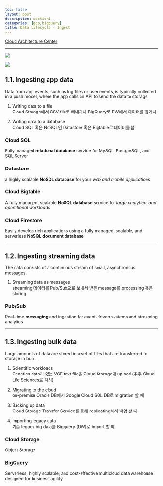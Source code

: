 ```yaml
---
toc: false
layout: post
description: section1
categories: [gcp,bigquery]
title: Data Lifecycle - Ingest
---
```


[Cloud Architecture Center](https://cloud.google.com/architecture/data-lifecycle-cloud-platform#ingest)

---

![]({{site.baseurl}}/images/post/data-lifecycle-1.svg)


![]({{site.baseurl}}/images/post/data-lifecycle-2.svg)


## 1.1. Ingesting app data
Data from app events, such as log files or user events, is typically collected in a push model, where the app calls an API to send the data to storage.  

1) Writing data to a file  
Cloud Storage에서 CSV file로 빼내거나
BigQuery로 DW에서 데이터를 뽑거나

2) Writing data to a database  
Cloud SQL 혹은 NoSQL인 Datastore 혹은 Bigtable로 데이터를 씀


### Cloud SQL
Fully managed **relational database** service for MySQL, PostgreSQL, and SQL Server  


### Datastore
a highly scalable **NoSQL database** for your *web and mobile applications*  


### Cloud Bigtable
A fully managed, scalable **NoSQL database** service for *large analytical and operational workloads*  


### Cloud Firestore
Easily develop rich applications using a fully managed, scalable, and serverless **NoSQL document database**  


---
## 1.2. Ingesting streaming data
The data consists of a continuous stream of small, asynchronous messages.  

1) Streaming data as messages  
streaming 데이터를 Pub/Sub으로 보내서 받은 message를 processing 혹은 storing  



### Pub/Sub
Real-time **messaging** and ingestion for event-driven systems and streaming analytics 



---
## 1.3. Ingesting bulk data
Large amounts of data are stored in a set of files that are transferred to storage in bulk.  

1) Scientific workloads  
Genetics data가 있는 VCF text file을 Cloud Storage에 upload (추후 Cloud Life Sciences로 처리)


2) Migrating to the cloud  
on-premise Oracle DB에서 Google Cloud SQL DB로 migration 할 때

3) Backing up data  
Cloud Storage Transfer Service를 통해 replicating해서 백업 할 때

4) Importing legacy data  
기존 legacy big data를 Bigquery (DW)로 import 할 때 



### Cloud Storage
Object Storage  

### BigQuery  
Serverless, highly scalable, and cost-effective multicloud data warehouse designed for business agility  












